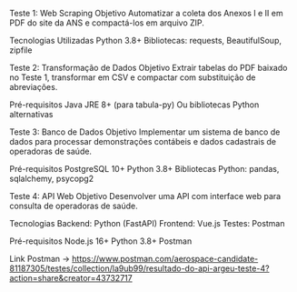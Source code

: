 Teste 1: Web Scraping
Objetivo
Automatizar a coleta dos Anexos I e II em PDF do site da ANS e compactá-los em arquivo ZIP.

Tecnologias Utilizadas
Python 3.8+
Bibliotecas: requests, BeautifulSoup, zipfile

Teste 2: Transformação de Dados
Objetivo
Extrair tabelas do PDF baixado no Teste 1, transformar em CSV e compactar com substituição de abreviações.

Pré-requisitos
Java JRE 8+ (para tabula-py)
Ou bibliotecas Python alternativas

Teste 3: Banco de Dados
Objetivo
Implementar um sistema de banco de dados para processar demonstrações contábeis e dados cadastrais de operadoras de saúde.

Pré-requisitos
PostgreSQL 10+
Python 3.8+
Bibliotecas Python: pandas, sqlalchemy, psycopg2

Teste 4: API Web
Objetivo
Desenvolver uma API com interface web para consulta de operadoras de saúde.

Tecnologias
Backend: Python (FastAPI)
Frontend: Vue.js
Testes: Postman

Pré-requisitos
Node.js 16+
Python 3.8+
Postman

Link Postman -> https://www.postman.com/aerospace-candidate-81187305/testes/collection/la9ub99/resultado-do-api-argeu-teste-4?action=share&creator=43732717 
